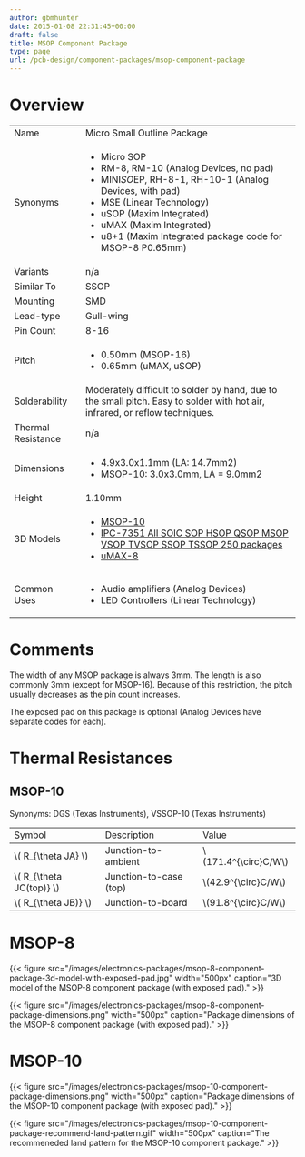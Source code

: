 ```yaml
---
author: gbmhunter
date: 2015-01-08 22:31:45+00:00
draft: false
title: MSOP Component Package
type: page
url: /pcb-design/component-packages/msop-component-package
---
```


# Overview

<table>
<tbody>
<tr>
    <td>Name</td>
    <td>Micro Small Outline Package</td>
</tr>
<tr>
    <td>Synonyms</td>
    <td>
        <ul>
            <li>Micro SOP</li>
            <li>RM-8, RM-10 (Analog Devices, no pad)</li>
            <li>MINI<em>SO</em>EP, RH-8-1, RH-10-1 (Analog Devices, with pad)</li>
            <li>MSE (Linear Technology)</li>
            <li>uSOP (Maxim Integrated)</li>
            <li>uMAX (Maxim Integrated)</li>
            <li>u8+1 (Maxim Integrated package code for MSOP-8 P0.65mm)</li>
        </ul>
</td>
</tr><tr >
<td >Variants
</td>
<td >n/a
</td></tr><tr >
<td>Similar To</td>
<td>SSOP</td>
</tr><tr >
<td >Mounting
</td>
<td >SMD
</td></tr><tr >
<td >Lead-type
</td>
<td >Gull-wing
</td></tr><tr >
<td >Pin Count
</td>
<td >8-16
</td></tr><tr >
<td >Pitch
</td>
<td>
    <ul>
        <li>0.50mm (MSOP-16)</li>
        <li>0.65mm (uMAX, uSOP)</li>
    </ul>
</td>
</tr><tr >
<td >Solderability
</td>
<td >Moderately difficult to solder by hand, due to the small pitch. Easy to solder with hot air, infrared, or reflow techniques.
</td></tr><tr >
<td >Thermal Resistance
</td>
<td >n/a
</td></tr><tr >
<td >Dimensions
</td>
<td>
    <ul>
        <li>4.9x3.0x1.1mm (LA: 14.7mm2)</li>
        <li>MSOP-10: 3.0x3.0mm, LA = 9.0mm2</li>
    </ul>
</td>
</tr>
<tr>
<td>Height</td>
<td >1.10mm</td>
</tr>
<tr>
    <td>3D Models</td>
    <td>
        <ul>
            <li><a href="http://www.3dcontentcentral.com/secure/download-model.aspx?catalogid=171&amp;id=205903">MSOP-10</a></li>
            <li><a href="http://www.3dcontentcentral.com/secure/download-model.aspx?catalogid=171&amp;id=225862">IPC-7351 All SOIC SOP HSOP QSOP MSOP VSOP TVSOP SSOP TSSOP 250 packages</a></li>
            <li><a href="http://www.3dcontentcentral.com/Download-Model.aspx?catalogid=171&amp;id=165793">uMAX-8</a></li>
        </ul>
    </td>
</tr>
<tr>
<td >Common Uses
</td>
<td>
    <ul>
        <li>Audio amplifiers (Analog Devices)</li>
        <li>LED Controllers (Linear Technology)</li>
    </ul>
</td>
</tr></tbody></table>

# Comments

The width of any MSOP package is always 3mm. The length is also commonly 3mm (except for MSOP-16). Because of this restriction, the pitch usually decreases as the pin count increases.

The exposed pad on this package is optional (Analog Devices have separate codes for each).

# Thermal Resistances

## MSOP-10

Synonyms: DGS (Texas Instruments), VSSOP-10 (Texas Instruments)

<table ><tr >
<td >Symbol
</td>
<td >Description
</td>
<td >Value
</td></tr><tbody ><tr >
<td >\( R_{\theta JA} \)
</td>
<td >Junction-to-ambient
</td>
<td >\(171.4^{\circ}C/W\)
</td></tr><tr >
<td >\( R_{\theta JC(top)} \)
</td>
<td >Junction-to-case (top)
</td>
<td >\(42.9^{\circ}C/W\)
</td></tr><tr >
<td >\( R_{\theta JB)} \)
</td>
<td >Junction-to-board
</td>
<td >\(91.8^{\circ}C/W\)
</td></tr></tbody></table>

# MSOP-8

{{< figure src="/images/electronics-packages/msop-8-component-package-3d-model-with-exposed-pad.jpg" width="500px" caption="3D model of the MSOP-8 component package (with exposed pad)." >}}

{{< figure src="/images/electronics-packages/msop-8-component-package-dimensions.png" width="500px" caption="Package dimensions of the MSOP-8 component package (with exposed pad)." >}}

# MSOP-10

{{< figure src="/images/electronics-packages/msop-10-component-package-dimensions.png" width="500px" caption="Package dimensions of the MSOP-10 component package (with exposed pad)." >}}

{{< figure src="/images/electronics-packages/msop-10-component-package-recommend-land-pattern.gif" width="500px" caption="The recommeneded land pattern for the MSOP-10 component package." >}}